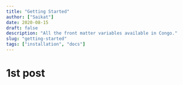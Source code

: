 ```yaml
---
title: "Getting Started"
author: ["Saikat"]
date: 2020-08-15
draft: false
description: "All the front matter variables available in Congo."
slug: "getting-started"
tags: ["installation", "docs"]
---
```


# 1st post